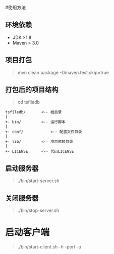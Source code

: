 #使用方法

## 环境依赖

* JDK >1.8
* Maven > 3.0

## 项目打包

> mvn clean package -Dmaven.test.skip=true

## 打包后的项目结构

> cd tsfiledb

```
tsfiledb/		<-- 根目录
|
+- bin/			<-- 运行脚本
|
+- conf/			<-- 配置文件目录
|
+- lib/			<-- 项目依赖目录
|
+- LICENSE		<-- 代码LICENSE
```


## 启动服务器

> ./bin/start-server.sh

## 关闭服务器

> ./bin/stop-server.sh

# 启动客户端

> ./bin/start-client.sh -h <hostname> -port <port> -u <username>

